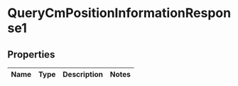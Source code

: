 

# QueryCmPositionInformationResponse1


## Properties

| Name | Type | Description | Notes |
|------------ | ------------- | ------------- | -------------|



